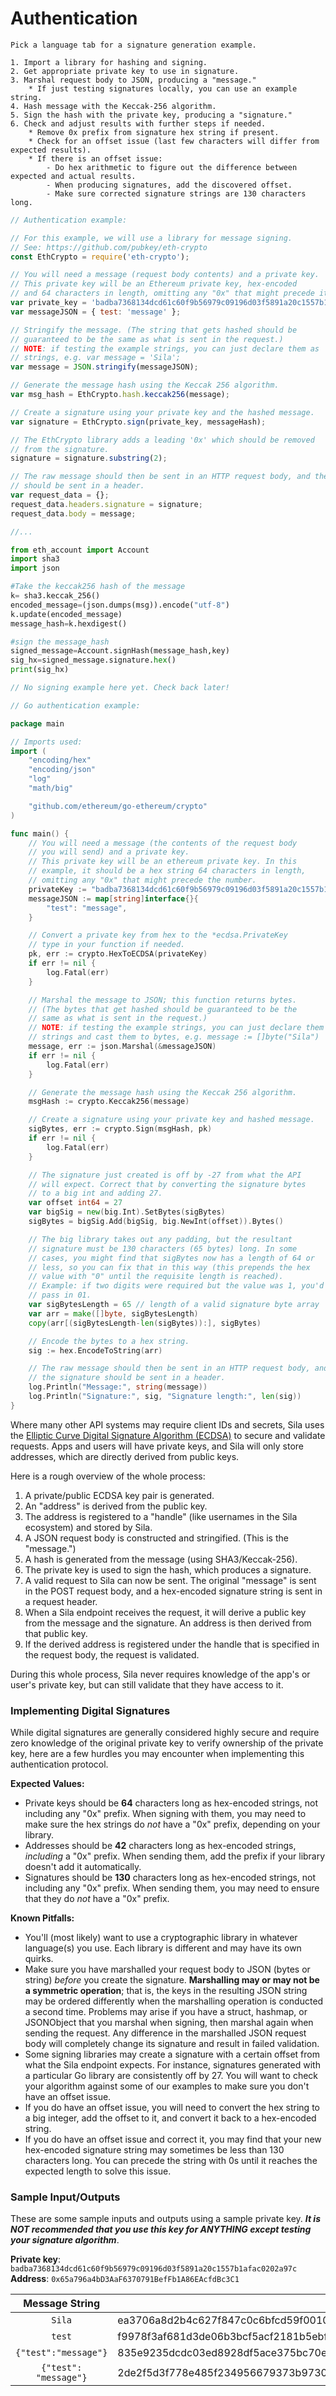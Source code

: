 # Authentication

```plaintext
Pick a language tab for a signature generation example.

1. Import a library for hashing and signing.
2. Get appropriate private key to use in signature.
3. Marshal request body to JSON, producing a "message."
	* If just testing signatures locally, you can use an example string.
4. Hash message with the Keccak-256 algorithm.
5. Sign the hash with the private key, producing a "signature."
6. Check and adjust results with further steps if needed.
	* Remove 0x prefix from signature hex string if present.
	* Check for an offset issue (last few characters will differ from expected results).
	* If there is an offset issue:
		- Do hex arithmetic to figure out the difference between expected and actual results.
		- When producing signatures, add the discovered offset.
		- Make sure corrected signature strings are 130 characters long.
```

```javascript
// Authentication example:

// For this example, we will use a library for message signing.
// See: https://github.com/pubkey/eth-crypto
const EthCrypto = require('eth-crypto');

// You will need a message (request body contents) and a private key.
// This private key will be an Ethereum private key, hex-encoded 
// and 64 characters in length, omitting any "0x" that might precede it.
var private_key = 'badba7368134dcd61c60f9b56979c09196d03f5891a20c1557b1afac0202a97c';
var messageJSON = { test: 'message' };

// Stringify the message. (The string that gets hashed should be
// guaranteed to be the same as what is sent in the request.)
// NOTE: if testing the example strings, you can just declare them as
// strings, e.g. var message = 'Sila';
var message = JSON.stringify(messageJSON);

// Generate the message hash using the Keccak 256 algorithm.
var msg_hash = EthCrypto.hash.keccak256(message);

// Create a signature using your private key and the hashed message.
var signature = EthCrypto.sign(private_key, messageHash);

// The EthCrypto library adds a leading '0x' which should be removed 
// from the signature.
signature = signature.substring(2);

// The raw message should then be sent in an HTTP request body, and the signature
// should be sent in a header.
var request_data = {};
request_data.headers.signature = signature;
request_data.body = message;

//...
```

```python
from eth_account import Account
import sha3
import json

#Take the keccak256 hash of the message
k= sha3.keccak_256()
encoded_message=(json.dumps(msg)).encode("utf-8")
k.update(encoded_message)
message_hash=k.hexdigest()

#sign the message_hash
signed_message=Account.signHash(message_hash,key)
sig_hx=signed_message.signature.hex()
print(sig_hx)
```

```java
// No signing example here yet. Check back later!
```

```go
// Go authentication example:

package main

// Imports used:
import (
	"encoding/hex"
	"encoding/json"
	"log"
	"math/big"

	"github.com/ethereum/go-ethereum/crypto"
)

func main() {
	// You will need a message (the contents of the request body
	// you will send) and a private key.
	// This private key will be an ethereum private key. In this 
	// example, it should be a hex string 64 characters in length,
	// omitting any "0x" that might precede the number.
	privateKey := "badba7368134dcd61c60f9b56979c09196d03f5891a20c1557b1afac0202a97c"
	messageJSON := map[string]interface{}{
		"test": "message",
	}

	// Convert a private key from hex to the *ecdsa.PrivateKey
	// type in your function if needed.
	pk, err := crypto.HexToECDSA(privateKey)
	if err != nil {
		log.Fatal(err)
	}

	// Marshal the message to JSON; this function returns bytes.
	// (The bytes that get hashed should be guaranteed to be the
	// same as what is sent in the request.)
	// NOTE: if testing the example strings, you can just declare them as
	// strings and cast them to bytes, e.g. message := []byte("Sila")
	message, err := json.Marshal(&messageJSON)
	if err != nil {
		log.Fatal(err)
	}

	// Generate the message hash using the Keccak 256 algorithm.
	msgHash := crypto.Keccak256(message)

	// Create a signature using your private key and hashed message.
	sigBytes, err := crypto.Sign(msgHash, pk)
	if err != nil {
		log.Fatal(err)
	}

	// The signature just created is off by -27 from what the API
	// will expect. Correct that by converting the signature bytes 
	// to a big int and adding 27.
	var offset int64 = 27
	var bigSig = new(big.Int).SetBytes(sigBytes)
	sigBytes = bigSig.Add(bigSig, big.NewInt(offset)).Bytes()

	// The big library takes out any padding, but the resultant 
	// signature must be 130 characters (65 bytes) long. In some 
	// cases, you might find that sigBytes now has a length of 64 or
	// less, so you can fix that in this way (this prepends the hex 
	// value with "0" until the requisite length is reached).
	// Example: if two digits were required but the value was 1, you'd 
	// pass in 01.
	var sigBytesLength = 65 // length of a valid signature byte array
	var arr = make([]byte, sigBytesLength)
	copy(arr[(sigBytesLength-len(sigBytes)):], sigBytes)

	// Encode the bytes to a hex string.
	sig := hex.EncodeToString(arr)

	// The raw message should then be sent in an HTTP request body, and
	// the signature should be sent in a header.
	log.Println("Message:", string(message))
	log.Println("Signature:", sig, "Signature length:", len(sig))
}
```

Where many other API systems may require client IDs and secrets, Sila uses the [Elliptic Curve Digital Signature Algorithm (ECDSA)](https://hackernoon.com/a-closer-look-at-ethereum-signatures-5784c14abecc) to secure and validate requests. Apps and users will have private keys, and Sila will only store addresses, which are directly derived from public keys.

Here is a rough overview of the whole process:

1. A private/public ECDSA key pair is generated.
2. An "address" is derived from the public key.
3. The address is registered to a "handle" (like usernames in the Sila ecosystem) and stored by Sila.
4. A JSON request body is constructed and stringified. (This is the "message.")
5. A hash is generated from the message (using SHA3/Keccak-256).
6. The private key is used to sign the hash, which produces a signature.
7. A valid request to Sila can now be sent. The original "message" is sent in the POST request body, and a hex-encoded signature string is sent in a request header.
8. When a Sila endpoint receives the request, it will derive a public key from the message and the signature. An address is then derived from that public key.
9. If the derived address is registered under the handle that is specified in the request body, the request is validated.

During this whole process, Sila never requires knowledge of the app's or user's private key, but can still validate that they have access to it.

### Implementing Digital Signatures

While digital signatures are generally considered highly secure and require zero knowledge of the original private key to verify ownership of the private key, here are a few hurdles you may encounter when implementing this authentication protocol.

**Expected Values:**

- Private keys should be **64** characters long as hex-encoded strings, not including any "0x" prefix. When signing with them, you may need to make sure the hex strings do *not* have a "0x" prefix, depending on your library.
- Addresses should be **42** characters long as hex-encoded strings, *including* a "0x" prefix. When sending them, add the prefix if your library doesn't add it automatically.
- Signatures should be **130** characters long as hex-encoded strings, not including any "0x" prefix. When sending them, you may need to ensure that they do *not* have a "0x" prefix.

**Known Pitfalls:**

- You'll (most likely) want to use a cryptographic library in whatever language(s) you use. Each library is different and may have its own quirks.
- Make sure you have marshalled your request body to JSON (bytes or string) *before* you create the signature. **Marshalling may or may not be a symmetric operation**; that is, the keys in the resulting JSON string may be ordered differently when the marshalling operation is conducted a second time. Problems may arise if you have a struct, hashmap, or JSONObject that you marshal when signing, then marshal again when sending the request. Any difference in the marshalled JSON request body will completely change its signature and result in failed validation.
- Some signing libraries may create a signature with a certain offset from what the Sila endpoint expects. For instance, signatures generated with a particular Go library are consistently off by 27. You will want to check your algorithm against some of our examples to make sure you don't have an offset issue.
- If you do have an offset issue, you will need to convert the hex string to a big integer, add the offset to it, and convert it back to a hex-encoded string.
- If you do have an offset issue and correct it, you may find that your new hex-encoded signature string may sometimes be less than 130 characters long. You can precede the string with 0s until it reaches the expected length to solve this issue.

### Sample Input/Outputs

These are some sample inputs and outputs using a sample private key. ***It is NOT recommended that you use this key for ANYTHING except testing your signature algorithm***.

**Private key**: 	`badba7368134dcd61c60f9b56979c09196d03f5891a20c1557b1afac0202a97c`<br>
**Address**: 		`0x65a796a4bD3AaF6370791BefFb1A86EAcfdBc3C1`

| Message String | Signature Hex String |
| :------------: | -------------------- |
| `Sila` | ea3706a8d2b4c627f847c0c6bfcd59f001021d790f06924ff395e9faecb510c53c09274b70cc1d29bde630d277096d570ee7983455344915d19085cc13288b421b |
| `test` | f9978f3af681d3de06b3bcf5acf2181b5ebf54e0110f1d9d773d691ca2b42bdc39bf478d9ea8287bd15369fa3fd25c09b8c3c02bdbafd19f2aad043e350a037c1b |
| `{"test":"message"}` | 835e9235dcdc03ed8928df5ace375bc70ea6f41699cd861b8801c9c617b4f2b658ff8e2cda47ea84401cab8019e5bb9daf3c0af2e7d2ab96cba6966a75e017171b |
| `{"test": "message"}` | 2de2f5d3f778e485f234956679373b9730b717c33e628651c3371e7eb31c4a27738af1a3bf85472a2a7dfc0628ddd21f8611ff0e170ebd24003c2a34b2760d5c1c |